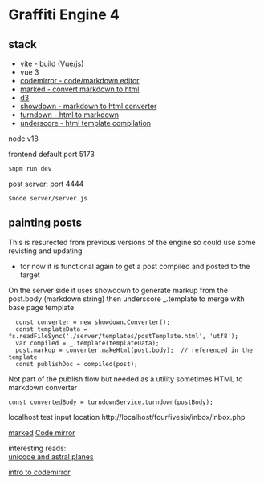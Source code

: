 # Graffiti Engine 4

## stack
- [vite - build (Vue/js)](https://vitejs.dev/)
- vue 3
- [codemirror - code/markdown editor](https://codemirror.net/docs/guide/)
- [marked - convert markdown to html](https://marked.js.org/)
- [d3](https://d3js.org/)
- [showdown - markdown to html converter](https://github.com/showdownjs/showdown)
- [turndown - html to markdown](https://github.com/mixmark-io/turndown)
- [underscore - html template compilation](https://underscorejs.org/#template)

node v18

frontend default port 5173
```
$npm run dev 
```
post server:  port 4444
```
$node server/server.js
```

## painting posts 
This is resurected from previous versions of the engine so could use some revisting and updating
- for now it is functional again to get a post compiled and posted to the target  
   
On the server side it uses showdown to generate markup from the post.body (markdown string)
then underscore _.template to merge with base page template

```
  const converter = new showdown.Converter();
  const templateData = fs.readFileSync('./server/templates/postTemplate.html', 'utf8');
  var compiled = _.template(templateData);  
  post.markup = converter.makeHtml(post.body);  // referenced in the template
  const publishDoc = compiled(post);
```

Not part of the publish flow but needed as a utility sometimes
HTML to markdown converter
```
const convertedBody = turndownService.turndown(postBody);
```

localhost test input location
http://localhost/fourfivesix/inbox/inbox.php

[marked](https://github.com/markedjs/marked)
[Code mirror](https://codemirror.net/docs/)

interesting reads:  
[unicode and astral planes](https://www.opoudjis.net/unicode/unicode_astral.html)

[intro to codemirror](https://www.raresportan.com/how-to-make-a-code-editor-with-codemirror6/)
